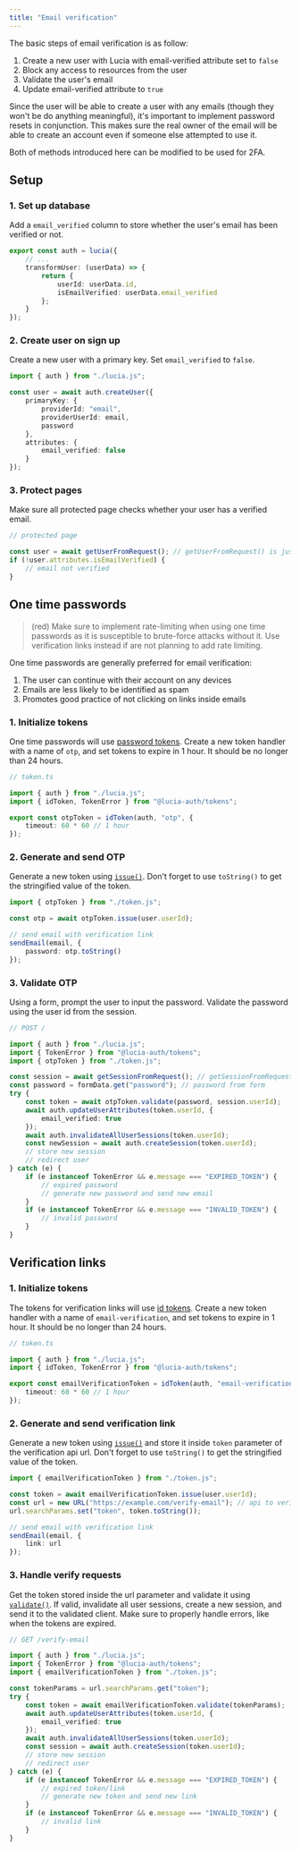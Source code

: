 ```yaml
---
title: "Email verification"
---
```


The basic steps of email verification is as follow:

1. Create a new user with Lucia with email-verified attribute set to `false`
2. Block any access to resources from the user
3. Validate the user's email
4. Update email-verified attribute to `true`

Since the user will be able to create a user with any emails (though they won't be do anything meaningful), it's important to implement password resets in conjunction. This makes sure the real owner of the email will be able to create an account even if someone else attempted to use it.

Both of methods introduced here can be modified to be used for 2FA.

## Setup

### 1. Set up database

Add a `email_verified` column to store whether the user's email has been verified or not.

```ts
export const auth = lucia({
	// ...
	transformUser: (userData) => {
		return {
			userId: userData.id,
			isEmailVerified: userData.email_verified
		};
	}
});
```

### 2. Create user on sign up

Create a new user with a primary key. Set `email_verified` to `false`.

```ts
import { auth } from "./lucia.js";

const user = await auth.createUser({
	primaryKey: {
		providerId: "email",
		providerUserId: email,
		password
	},
	attributes: {
		email_verified: false
	}
});
```

### 3. Protect pages

Make sure all protected page checks whether your user has a verified email.

```ts
// protected page

const user = await getUserFromRequest(); // getUserFromRequest() is just an example
if (!user.attributes.isEmailVerified) {
	// email not verified
}
```

## One time passwords

> (red) Make sure to implement rate-limiting when using one time passwords as it is susceptible to brute-force attacks without it. Use verification links instead if are not planning to add rate limiting.

One time passwords are generally preferred for email verification:

1. The user can continue with their account on any devices
2. Emails are less likely to be identified as spam
3. Promotes good practice of not clicking on links inside emails

### 1. Initialize tokens

One time passwords will use [password tokens](/tokens/basics/password-tokens). Create a new token handler with a name of `otp`, and set tokens to expire in 1 hour. It should be no longer than 24 hours.

```ts
// token.ts

import { auth } from "./lucia.js";
import { idToken, TokenError } from "@lucia-auth/tokens";

export const otpToken = idToken(auth, "otp", {
	timeout: 60 * 60 // 1 hour
});
```

### 2. Generate and send OTP

Generate a new token using [`issue()`](/reference/tokens/passwordtokenwrapper#issue). Don't forget to use `toString()` to get the stringified value of the token.

```ts
import { otpToken } from "./token.js";

const otp = await otpToken.issue(user.userId);

// send email with verification link
sendEmail(email, {
	password: otp.toString()
});
```

### 3. Validate OTP

Using a form, prompt the user to input the password. Validate the password using the user id from the session.

```ts
// POST /

import { auth } from "./lucia.js";
import { TokenError } from "@lucia-auth/tokens";
import { otpToken } from "./token.js";

const session = await getSessionFromRequest(); // getSessionFromRequest() is just an example
const password = formData.get("password"); // password from form
try {
	const token = await otpToken.validate(password, session.userId);
	await auth.updateUserAttributes(token.userId, {
		email_verified: true
	});
	await auth.invalidateAllUserSessions(token.userId);
	const newSession = await auth.createSession(token.userId);
	// store new session
	// redirect user
} catch (e) {
	if (e instanceof TokenError && e.message === "EXPIRED_TOKEN") {
		// expired password
		// generate new password and send new email
	}
	if (e instanceof TokenError && e.message === "INVALID_TOKEN") {
		// invalid password
	}
}
```

## Verification links

### 1. Initialize tokens

The tokens for verification links will use [id tokens](/tokens/basics/id-tokens). Create a new token handler with a name of `email-verification`, and set tokens to expire in 1 hour. It should be no longer than 24 hours.

```ts
// token.ts

import { auth } from "./lucia.js";
import { idToken, TokenError } from "@lucia-auth/tokens";

export const emailVerificationToken = idToken(auth, "email-verification", {
	timeout: 60 * 60 // 1 hour
});
```

### 2. Generate and send verification link

Generate a new token using [`issue()`](/reference/tokens/idtokenwrapper#issue) and store it inside `token` parameter of the verification api url. Don't forget to use `toString()` to get the stringified value of the token.

```ts
import { emailVerificationToken } from "./token.js";

const token = await emailVerificationToken.issue(user.userId);
const url = new URL("https://example.com/verify-email"); // api to verify tokens
url.searchParams.set("token", token.toString());

// send email with verification link
sendEmail(email, {
	link: url
});
```

### 3. Handle verify requests

Get the token stored inside the url parameter and validate it using [`validate()`](/reference/tokens/idtokenwrapper#validate). If valid, invalidate all user sessions, create a new session, and send it to the validated client. Make sure to properly handle errors, like when the tokens are expired.

```ts
// GET /verify-email

import { auth } from "./lucia.js";
import { TokenError } from "@lucia-auth/tokens";
import { emailVerificationToken } from "./token.js";

const tokenParams = url.searchParams.get("token");
try {
	const token = await emailVerificationToken.validate(tokenParams);
	await auth.updateUserAttributes(token.userId, {
		email_verified: true
	});
	await auth.invalidateAllUserSessions(token.userId);
	const session = await auth.createSession(token.userId);
	// store new session
	// redirect user
} catch (e) {
	if (e instanceof TokenError && e.message === "EXPIRED_TOKEN") {
		// expired token/link
		// generate new token and send new link
	}
	if (e instanceof TokenError && e.message === "INVALID_TOKEN") {
		// invalid link
	}
}
```
